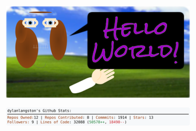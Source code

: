 <!-- 
Version 2.0.15
Built Sat May 25 2024 02:38:23 GMT+0000 (Coordinated Universal Time) 
-->

<h1 align="center">
  <a href="./src/ReadMe.md" title="Click to View Source">
    <picture width="100%" alt="Dylan">
      <source media="(prefers-color-scheme: dark)" srcset="dylan-dark.svg">
      <img src="dylan-light.svg" alt="Dylan">
    </picture>
  </a>
</h1>

<div align="center">
  <picture width="100%" alt="Profile Info and Stats">
    <source media="(prefers-color-scheme: dark)" srcset="stats-dark.svg">
    <img src="stats-light.svg" alt="Profile Info and Stats">
  </picture>
</div>
